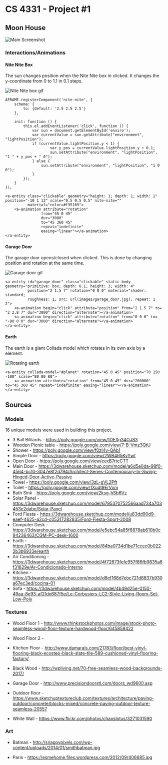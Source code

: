 # CS 4331 - Project #1

## Moon House

![Main Screenshot](https://github.com/luisrausseo/luisrausseo.github.io/blob/master/Project_1/p1.Rausseo.jpg)

### Interactions/Animations

#### Nite Nite Box

The sun changes position when the Nite Nite box in clicked. It changes the y-coordinate from 0 to 1.1 in 0.1 steps. 

![Nite Nite box gif](https://github.com/luisrausseo/luisrausseo.github.io/blob/master/Project_1/assets/readme/nite_nite_box.gif)

```
AFRAME.registerComponent('nite-nite', {
    schema: {
        to: {default: '2.5 2.5 2.5'}
    },

    init: function () {
        this.el.addEventListener('click', function () {
            var sun = document.getElementById('enviro');
            var currentValue = sun.getAttribute("environment", "lightPosition");
            if (currentValue.lightPosition.y < 1) {
                    var y_pos = currentValue.lightPosition.y + 0.1;
                    sun.setAttribute("environment", "lightPosition", "1 " + y_pos + " 0");
            } else {
                sun.setAttribute("environment", "lightPosition", "1 0 0");
            }
        });
    }
});
```

```
<a-entity class="clickable" geometry="height: 1; depth: 1; width: 1" position="-10 1 13" scale="0.5 0.5 0.5" nite-nite=""
          material="color=#f35169">
    <a-animation attribute="rotation"
                from="45 0 45"
                dur="3000"
                to="45 360 45"
                repeat="indefinite"
                easing="linear"></a-animation>
</a-entity>
```

#### Garage Door

The garage door opens/closed when clicked. This is done by changing position and rotation at the same time.

![Garage door gif](https://github.com/luisrausseo/luisrausseo.github.io/blob/master/Project_1/assets/readme/garage_door.gif)

```
<a-entity id="garage_door" class="clickable" static-body geometry="primitive: box; depth: 0.1; height: 3; width: 4"
          position="2 1.5 7" rotation="0 0 0" material="shader: standard;
          roughness: 1; src: url(images/garage_door.jpg); repeat: 1 2">
    <a-animation begin="click" attribute="position" from="2 1.5 7" to= "2 2.8 7" dur="3000" direction="alternate"></a-animation>
    <a-animation begin="click" attribute="rotation" from="0 0 0" to= "-90 0 0" dur="3000" direction="alternate"></a-animation>
</a-entity>
```

#### Earth

The earth is a giant Collada model which rotates in its own axis by a <a-animation> element. 

![Rotating earth](https://github.com/luisrausseo/luisrausseo.github.io/blob/master/Project_1/assets/readme/earth.gif)

```
<a-entity collada-model="#planet" rotation="45 0 45" position="70 150 -100" scale="80 80 80">
	<a-animation attribute="rotation" from="45 0 45" dur="200000" to="45 360 45" repeat="indefinite" easing="linear"></a-animation>
</a-entity>
```

## Sources

### Models

16 unique models were used in building this project.

* 3 Ball Billiards - https://poly.google.com/view/1DEXg34OJ83
* Wooden Picnic table - https://poly.google.com/view/7-B-Vmz3QtU
* Shower - https://poly.google.com/view/f0zI4v-QAb1
* Simple Door - https://poly.google.com/view/2WB4R5KvYwf
* Open Door - https://poly.google.com/view/eexB7rtcCTT
* Main Door - https://3dwarehouse.sketchup.com/model/a6d5e0da-98f0-4564-bc10-3047e8f2d794/Architect-Series-Contemporary-In-Swing-Hinged-Door-Active-Passive
* Towel - https://poly.google.com/view/3zL-gVL2Pft
* Toilet - https://poly.google.com/view/1Xudt9ErVxm
* Bath Sink - https://poly.google.com/view/2ksg-hSb6Vz
* Solar Panel - https://3dwarehouse.sketchup.com/model/6795370752566aad734a703453e2dabe/Solar-Panel
* Ford Fiesta - https://3dwarehouse.sketchup.com/model/u83dd90d9-eaef-4625-a2cd-c05317282835/Ford-Fiesta-Sport-2008
* Computer Desk - https://3dwarehouse.sketchup.com/model/e5ebc54a85f6878ab610b0c94236463/CGM-PC-desk-1600
* Earth - https://3dwarehouse.sketchup.com/model/84ba0734d1be71ccec0b0222b3b6933e/earth
* Air Conditioning - https://3dwarehouse.sketchup.com/model/4f72673fefe957f86fb9835a6f31829e/Ar-Condicionado-Interno
* Kitchen - https://3dwarehouse.sketchup.com/model/d8ef168d7ebc721d8837b930a67ec3ed/cocina-01
* Sofa - https://3dwarehouse.sketchup.com/model/4b49d25e-0150-49aa-8e93-af2fde687f5e/Le-Corbusiers-LC2-Style-Living-Room-Set-Low-Poly

### Textures

* Wood Floor 1 - http://www.thinkstockphotos.com/image/stock-photo-seamless-wood-floor-texture-hardwood-floor/645858422

* Wood Floor 2 - 

* Kitchen Floor - http://www.damarals.com/21783/floor/best-vinyl-flooring-black-ecostep-black-slate-tile-589-cushioned-vinyl-flooring-factory/

* Black Wood - http://wpliving.net/70-free-seamless-wood-backgrounds-2017/

* Garage Door - http://www.precisiondoorstl.com/doors_wd9600.asp

* Outdoor floor - https://www.sketchuptextureclub.com/textures/architecture/paving-outdoor/concrete/blocks-mixed/concrete-paving-outdoor-texture-seamless-20557

* White Wall - https://www.flickr.com/photos/chaoslotus/3271031590

### Art

* Batman - http://snappypixels.com/wp-content/uploads/2014/01/smithbatman.jpg

* Paris - https://esmehome.files.wordpress.com/2012/09/406685.jpg

